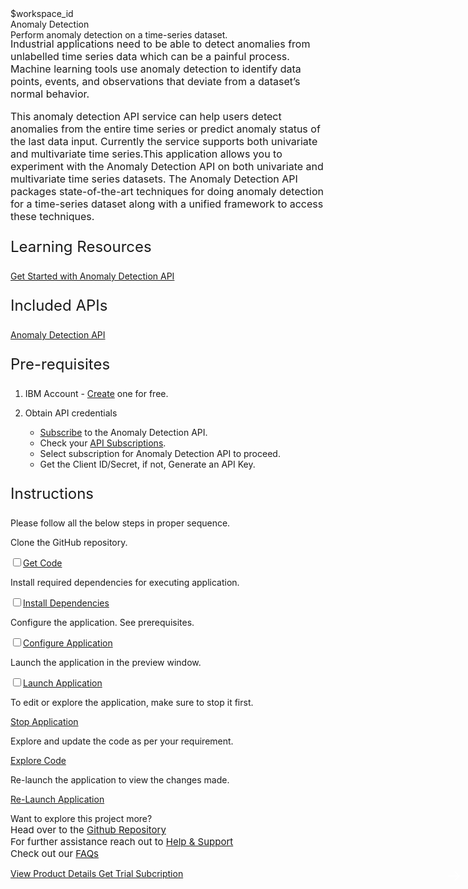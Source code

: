 <html>
<head>
    <meta name="viewport" content="width=device-width, initial-scale=1">
    <link rel="stylesheet" href="style.css">
    <style>
        .header{
            background-image: url('https://raw.githubusercontent.com/IBM/Developer-Playground/master/didact/images/anomaly.jpeg');
        }
    </style>
</head>
<body>
    <div style="margin-top:2rem"></div>
    <div class="hidden-state">$workspace_id</div>
    <div class="header">
        <div class="left-content">
            <div class="apptitle">
                Anomaly Detection
            </div>
            <div class="subheading">
                Perform anomaly detection on a time-series dataset.
            </div>
        </div>
    </div>
    <div class="section" style="font-size:16px; margin-top:-1.25rem">
        <p>Industrial applications need to be able to detect anomalies from unlabelled time series data which can be a
            painful process. Machine learning tools use anomaly detection to identify data points, events, and
            observations
            that deviate from a dataset’s normal behavior.</p>
        <p>This anomaly detection API service can help users detect anomalies from the entire time series or predict
            anomaly
            status of the last data input. Currently the service supports both univariate and multivariate time
            series.This
            application allows you to experiment with the Anomaly Detection API on both univariate and multivariate time
            series datasets. The Anomaly Detection API packages state-of-the-art techniques for doing anomaly detection
            for a
            time-series dataset along with a unified framework to access these techniques.</p>
    </div>
    <div class="section">
        <p style="font-size:24px">Learning Resources</p>
        <div>
            <a href="https://developer.ibm.com/learningpaths/get-started-anomaly-detection-api/">Get Started with
                Anomaly
                Detection API</a></br>
        </div>
    </div>
    <div class="section">
        <p style="font-size:24px">Included APIs</p>
        <div>
            <p><a href="https://developer.ibm.com/apis/catalog/ai4industry--anomaly-detection-product/Introduction">Anomaly
                    Detection API</a></p>
        </div>
    </div>
    <div class="section">
        <p style="font-size:24px">Pre-requisites</p>
        <div>
            <ol>
                <li>
                    <p>IBM Account - <a
                            href="https://ibm.com/registration?cm_sp=ibmdev--developer-sandbox--cloudreg">Create</a>
                        one for free.</p>
                </li>
                <li>Obtain API credentials </li>
                <ul>
                    <li><a href="https://www.ibm.com/account/reg/us-en/signup?formid=urx-51009">Subscribe</a> to the
                        Anomaly
                        Detection API.</li>
                    <li>Check your <a href="https://developer.ibm.com/profile/myapis"> API Subscriptions</a>.</li>
                    <li>Select subscription for Anomaly Detection API to proceed.</li>
                    <li>Get the Client ID/Secret, if not, Generate an API Key.</li>
                </ul>
            </ol>
        </div>
    </div>
    <div class="section">
        <p style="font-size:24px">Instructions</p>
        <p>Please follow all the below steps in proper sequence.</p>
    </div>
    <div class="timeline-container">
        <div class="timeline step git-clone">
            <div class="content">
                <p>Clone the GitHub repository.</p>
            </div>
            <input type="checkbox"><a id="step" class="button is-dark is-medium" title="Get the Code"
                href="didact://?commandId=extension.sendToTerminal&text=AnomalyDetection%7Cclone%7Canomaly|git%20clone%20-b%20anomaly%20https://github.com/IBM/Developer-Playground.git%20${CHE_PROJECTS_ROOT}/anomaly"
                target="_blank">Get Code</a>
            <span class="dot"></span>
        </div>
        <div class="timeline step install-dependencies">
            <div class="content">
                <p>Install required dependencies for executing application.</p>
            </div>
            <input type="checkbox"><a id="step" class="button is-dark is-medium" title="Build the Application"
                href="didact://?commandId=extension.sendToTerminal&text=AnomalyDetection%7Cbuild%7Canomaly|cd%20${CHE_PROJECTS_ROOT}/anomaly%20%26%26%20npm%20install%20--production"
                target="_blank">Install Dependencies</a>
            <span class="dot"></span>
        </div>
        <div class="timeline step configure-application">
            <div class="content">
                <p>Configure the application. See prerequisites.</p>
            </div>
            <input type="checkbox"><a id="step" class="button is-dark is-medium" title="Open the File"
                href="didact://?commandId=extension.openFile&text=AnomalyDetection%7Cconfigure-application%7C${CHE_PROJECTS_ROOT}/anomaly/.env"
                target="_blank">Configure Application</a>
            <span class="dot"></span>
        </div>
        <div class="timeline step launch-application">
            <div class="content">
                <p>Launch the application in the preview window.</p>
            </div>
            <input type="checkbox"><a id="step" class="button is-dark is-medium" title="Launch the Application"
                href="didact://?commandId=extension.sendToTerminal&text=AnomalyDetection%7Claunch%7Canomaly|cd%20${CHE_PROJECTS_ROOT}/anomaly/%20%26%26%20npm%20run%20server"
                target="_blank">Launch Application</a>
            <span class="dot"></span>
        </div>
    </div>
        <div class="footer">
            <div class="footer-cta">
            <div class="footer-step stop-application" style="background:transparent">
                <p>To edit or explore the application, make sure to stop it first.</p>
                <a class="button is-dark is-medium" title="Stop Application"
                    href="didact://?commandId=vscode.didact.sendNamedTerminalCtrlC&text=anomaly">Stop Application</a>
            </div>
             <div class="footer-step explore-application" style="background:transparent">
                <p>Explore and update the code as per your requirement.</p>
                <a class="button is-dark is-medium" title="Explore the Code"
                    href="didact://?commandId=extension.openFile&text=AnomalyDetection%7Cexplore-code%7C${CHE_PROJECTS_ROOT}/anomaly/src/App.js">Explore
                    Code</a>
            </div>
             <div class="footer-step re-launch-application" style="background:transparent">
                <p>Re-launch the application to view the changes made.</p>
                <a class="button is-dark is-medium" title="Re-Launch the Application"
                    href="didact://?commandId=extension.sendToTerminal&text=AnomalyDetection%7Cre-launch%7Canomaly|cd%20${CHE_PROJECTS_ROOT}/anomaly%20%26%26%20npm%20install%20--only=dev%20%26%26%20rm%20-rf%20build%20%26%26%20npm%20run%20build%20%26%26%20npm%20run%20server">Re-Launch
                    Application</a>
            </div>
            </div>
            <div class="image-div">
                <p class="image-content">Want to explore this project more?
                    <span style="font-size:15px;margin-top:0px;display:block;">Head over to the <a
                            href="https://github.com/IBM/Developer-Playground/tree/anomaly" target="_blank">Github
                            Repository</a></span>
                    <span style="font-size:15px;margin-top:0px;display:block;">For further assistance reach out to <a
                            href="https://github.com/IBM/Technology-Sandbox-Support/issues/new/choose" target="_blank">
                            Help &
                            Support</a></span>
                    <span style="font-size:15px;margin-top:0px;display:block;">Check out our <a
                            href="https://ibm.github.io/Technology-Sandbox-Support/" target="_blank">FAQs</a></span>
                </p>
                <div class="image-btn">
                    <a class="image-link"
                        href="didact://?commandId=extension.openURL&text=anomaly%7Cview-product-details%7Chttps://www.ibm.com/products"
                        target="_blank">
                        View Product Details
                        <span>
                            <svg style="position: absolute; right: 0.625rem;" fill="#ffffff" focusable="false"
                                preserveAspectRatio="xMidYMid meet" xmlns="http://www.w3.org/2000/  svg" width="25"
                                height="25" viewBox="0 0 32 32" aria-hidden="true">
                                <path d="M18 6L16.6 7.4 24.1 15 3 15 3 17 24.1 17 16.6 24.6 18 26 28 16z"></path>
                                <title>Arrow right</title>
                            </svg>
                        </span>
                    </a>
                    <a class="image-link"
                        href="didact://?commandId=extension.openURL&text=anomaly%7Cget-trial-subscription%7Chttps://www.ibm.com/account/reg/us-en/signup?formid=urx-51009"
                        target="_blank">
                        Get Trial Subcription
                        <span>
                            <svg style="position: absolute; right: 0.625rem;" fill="#ffffff" focusable="false"
                                preserveAspectRatio="xMidYMid meet" xmlns="http://www.w3.org/2000/  svg" width="25"
                                height="25" viewBox="0 0 32 32" aria-hidden="true">
                                <path d="M18 6L16.6 7.4 24.1 15 3 15 3 17 24.1 17 16.6 24.6 18 26 28 16z"></path>
                                <title>Arrow right</title>
                            </svg>
                        </span>
                    </a>
                    <a class="image-link no-hover"></a>
                </div>
            </div>
        </div>
</body>
<script src="progressive.js"></script>
</html>
